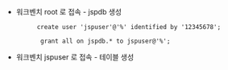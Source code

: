 - 워크벤치 root 로 접속
         - jspdb  생성
```  
         create user 'jspuser'@'%' identified by '12345678';

          grant all on jspdb.* to jspuser@'%';
```
- 워크벤치 jspuser 로 접속
       - 테이블 생성

